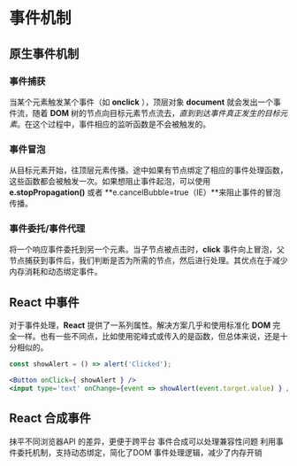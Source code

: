 
# 事件机制

## 原生事件机制

### 事件捕获

当某个元素触发某个事件（如 **onclick** ），顶层对象 **document** 就会发出一个事件流，随着 **DOM** 树的节点向目标元素节点流去，*直到到达事件真正发生的目标元素*。在这个过程中，事件相应的监听函数是不会被触发的。

### 事件冒泡

从目标元素开始，往顶层元素传播。途中如果有节点绑定了相应的事件处理函数，这些函数都会被触发一次。如果想阻止事件起泡，可以使用 **e.stopPropagation()** 或者 **e.cancelBubble=true（IE）**来阻止事件的冒泡传播。

### 事件委托/事件代理

将一个响应事件委托到另一个元素。当子节点被点击时，**click** 事件向上冒泡，父节点捕获到事件后，我们判断是否为所需的节点，然后进行处理。其优点在于减少内存消耗和动态绑定事件。

## React 中事件

对于事件处理，**React** 提供了一系列属性。解决方案几乎和使用标准化 **DOM** 完全一样。也有一些不同点，比如使用驼峰式或传入的是函数，但总体来说，还是十分相似的。

```jsx
const showAlert = () => alert('Clicked');

<Button onClick={ showAlert } />
<input type='text' onChange={event => showAlert(event.target.value) } />

```

## React 合成事件

抹平不同浏览器API 的差异，更便于跨平台 事件合成可以处理兼容性问题 利用事件委托机制，支持动态绑定，简化了DOM 事件处理逻辑，减少了内存开销
